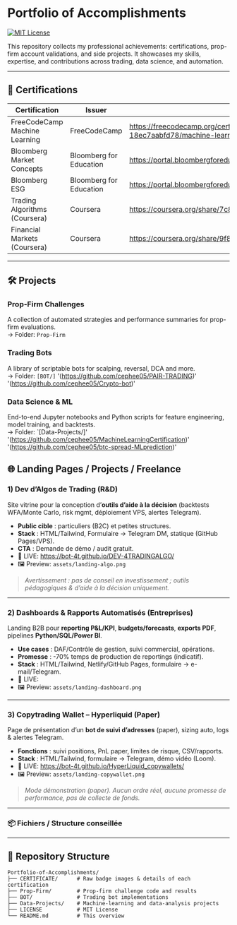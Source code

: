 # Portfolio of Accomplishments

[![MIT License](https://img.shields.io/badge/License-MIT-green.svg)](LICENSE)  

This repository collects my professional achievements: certifications, prop-firm account validations, and side projects. It showcases my skills, expertise, and contributions across trading, data science, and automation.

---

## 📜 Certifications

| Certification                       | Issuer                     | Link                                                                 |
|-------------------------------------|----------------------------|----------------------------------------------------------------------|
| FreeCodeCamp Machine Learning         | FreeCodeCamp                 |https://freecodecamp.org/certification/fcc0c407fad-fbd8-4332-9a56-18ec7aabfd78/machine-learning-with-python-v7                                                 |
| Bloomberg Market Concepts           | Bloomberg for Education    |https://portal.bloombergforeducation.com/certificates/ARbZnsG2d1H99fhAQffQcWcS       |
| Bloomberg ESG                       | Bloomberg for Education    |https://portal.bloombergforeducation.com/certificates/ddpY5KqbawNqM1X1bUqJQ17G    |
| Trading Algorithms (Coursera)       | Coursera                   | https://coursera.org/share/7c8206dcf9dbb47ad1293e3fe89b1024                                                        |
| Financial Markets (Coursera)        | Coursera                   | https://coursera.org/share/9f8b580ee31a9316c646ca5d9cb7e8bd           |



---

## 🛠 Projects

### Prop-Firm Challenges  
A collection of automated strategies and performance summaries for prop-firm evaluations.  
→ Folder: `Prop-Firm`

### Trading Bots  
A library of scriptable bots for scalping, reversal, DCA and more.  
→ Folder: `[BOT/]`
'(https://github.com/cephee05/PAIR-TRADING)'
'(https://github.com/cephee05/Crypto-bot)'

### Data Science & ML  
End-to-end Jupyter notebooks and Python scripts for feature engineering, model training, and backtests.  
→ Folder: `[Data-Projects/]'
'(https://github.com/cephee05/MachineLearningCertification)'
'(https://github.com/cephee05/btc-spread-MLprediction)'

## 🌐 Landing Pages / Projects / Freelance 

### 1) Dev d’Algos de Trading (R&D)
Site vitrine pour la conception d’**outils d’aide à la décision** (backtests WFA/Monte Carlo, risk mgmt, déploiement VPS, alertes Telegram).
- **Public cible** : particuliers (B2C) et petites structures.
- **Stack** : HTML/Tailwind, Formulaire → Telegram DM, statique (GitHub Pages/VPS).
- **CTA** : Demande de démo / audit gratuit.
- 🔗 LIVE: https://bot-4t.github.io/DEV-4TRADINGALGO/
- 🖼️ Preview: `assets/landing-algo.png`
> *Avertissement : pas de conseil en investissement ; outils pédagogiques & d’aide à la décision uniquement.*

---

### 2) Dashboards & Rapports Automatisés (Entreprises)
Landing B2B pour **reporting P&L/KPI**, **budgets/forecasts**, **exports PDF**, pipelines **Python/SQL/Power BI**.
- **Use cases** : DAF/Contrôle de gestion, suivi commercial, opérations.
- **Promesse** : -70% temps de production de reportings (indicatif).
- **Stack** : HTML/Tailwind, Netlify/GitHub Pages, formulaire → e-mail/Telegram.
- 🔗 LIVE: 
- 🖼️ Preview: `assets/landing-dashboard.png`

---

### 3) Copytrading Wallet – Hyperliquid (Paper)
Page de présentation d’un **bot de suivi d’adresses** (paper), sizing auto, logs & alertes Telegram.
- **Fonctions** : suivi positions, PnL paper, limites de risque, CSV/rapports.
- **Stack** : HTML/Tailwind, formulaire → Telegram, démo vidéo (Loom).
- 🔗 LIVE: https://bot-4t.github.io/HyperLiquid_copywallets/
- 🖼️ Preview: `assets/landing-copywallet.png`
> *Mode démonstration (paper). Aucun ordre réel, aucune promesse de performance, pas de collecte de fonds.*

---

### 📦 Fichiers / Structure conseillée
---

## 📂 Repository Structure

```text
Portfolio-of-Accomplishments/
├── CERTIFICATE/      # Raw badge images & details of each certification
├── Prop-Firm/        # Prop-firm challenge code and results
├── BOT/              # Trading bot implementations
├── Data-Projects/    # Machine-learning and data-analysis projects
├── LICENSE           # MIT License
└── README.md         # This overview
